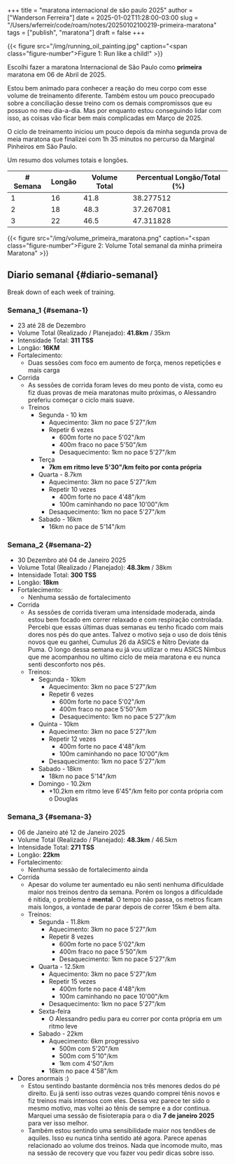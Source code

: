 +++
title = "maratona internacional de são paulo 2025"
author = ["Wanderson Ferreira"]
date = 2025-01-02T11:28:00-03:00
slug = "/Users/wferreir/code/roam/notes/20250102100219-primeira-maratona"
tags = ["publish", "maratona"]
draft = false
+++

{{< figure src="/img/running_oil_painting.jpg" caption="<span class=\"figure-number\">Figure 1: </span>Run like a child!" >}}

Escolhi fazer a maratona Internacional de São Paulo como **primeira** maratona em 06
de Abril de 2025.

Estou bem animado para conhecer a reação do meu corpo com
esse volume de treinamento diferente. Também estou um pouco preocupado sobre a
conciliação desse treino com os demais compromissos que eu possuo no meu
dia-a-dia. Mas por enquanto estou conseguindo lidar com isso, as coisas vão
ficar bem mais complicadas em Março de 2025.

O ciclo de treinamento iniciou um pouco depois da minha segunda prova de meia
maratona que finalizei com 1h 35 minutos no percurso da Marginal Pinheiros em
São Paulo.

Um resumo dos volumes totais e longões.

| # Semana | Longão | Volume Total | Percentual Longão/Total (%) |
|----------|--------|--------------|-----------------------------|
| 1        | 16     | 41.8         | 38.277512                   |
| 2        | 18     | 48.3         | 37.267081                   |
| 3        | 22     | 46.5         | 47.311828                   |

{{< figure src="/img/volume_primeira_maratona.png" caption="<span class=\"figure-number\">Figure 2: </span>Volume Total semanal da minha primeira Maratona" >}}


## Diario semanal {#diario-semanal}

Break down of each week of training.


### Semana_1 {#semana-1}

-   23 até 28 de Dezembro
-   Volume Total (Realizado / Planejado):  **41.8km**  / 35km
-   Intensidade Total: **311 TSS**
-   Longão: **16KM**
-   Fortalecimento:
    -   Duas sessões com foco em aumento de força, menos repetições e mais carga
-   Corrida
    -   As sessões de corrida foram leves do meu ponto de vista, como eu fiz duas
        provas de meia maratonas muito próximas, o Alessandro preferiu começar o
        ciclo mais suave.
    -   Treinos
        -   Segunda - 10 km
            -   Aquecimento: 3km no pace 5'27"/km
            -   Repetir 6 vezes
                -   600m forte no pace 5'02"/km
                -   400m fraco no pace 5'50"/km
                -   Desaquecimento: 1km no pace 5'27"/km
        -   Terça
            -   **7km em ritmo leve 5'30"/km  feito por conta própria**
        -   Quarta - 8.7km
            -   Aquecimento: 3km no pace 5'27"/km
            -   Repetir 10 vezes
                -   400m forte no pace 4'48"/km
                -   100m caminhando no pace 10'00"/km
            -   Desaquecimento: 1km no pace 5'27"/km
        -   Sabado - 16km
            -   16km no pace de 5'14"/km


### Semana_2 {#semana-2}

-   30 Dezembro até 04 de Janeiro 2025
-   Volume Total (Realizado / Planejado):  **48.3km**  / 38km
-   Intensidade Total: **300 TSS**
-   Longão: **18km**
-   Fortalecimento:
    -   <span class="underline">Nenhuma sessão de fortalecimento</span>
-   Corrida
    -   As sessões de corrida tiveram uma intensidade moderada, ainda estou
        bem focado em correr relaxado e com respiração controlada. Percebi que
        essas últimas duas semanas eu tenho ficado com mais dores nos pés do que
        antes. Talvez o motivo seja o uso de dois tênis novos que eu ganhei,
        Cumulus 26 da ASICS e Nitro Deviate da Puma. O longo dessa semana eu já
        vou utilizar o meu ASICS Nimbus que me acompanhou no ultimo ciclo de meia
        maratona e eu nunca senti desconforto nos pés.
    -   Treinos:
        -   Segunda - 10km
            -   Aquecimento: 3km no pace 5'27"/km
            -   Repetir 6 vezes
                -   600m forte no pace 5'02"/km
                -   400m fraco no pace 5'50"/km
                -   Desaquecimento: 1km no pace 5'27"/km
        -   Quinta - 10km
            -   Aquecimento: 3km no pace 5'27"/km
            -   Repetir 12 vezes
                -   400m forte no pace 4'48"/km
                -   100m caminhando no pace 10'00"/km
            -   Desaquecimento: 1km no pace 5'27"/km
        -   Sabado - 18km
            -   18km no pace 5'14"/km
        -   Domingo - 10.2km
            -   \*10.2km em ritmo leve 6'45"/km  feito por conta própria com o Douglas


### Semana_3 {#semana-3}

-   06 de Janeiro até 12 de Janeiro 2025
-   Volume Total (Realizado / Planejado):  **48.3km**  / 46.5km
-   Intensidade Total: **271 TSS**
-   Longão: **22km**
-   Fortalecimento:
    -   <span class="underline">Nenhuma sessão de fortalecimento ainda</span>
-   Corrida
    -   Apesar do volume ter aumentado eu não senti nenhuma dificuldade maior nos
        treinos dentro da semana. Porém os longos a dificuldade é nitida, o problema
        é **mental**. O tempo não passa, os metros ficam mais longos, a vontade de parar
        depois de correr 15km é bem alta.
    -   Treinos:
        -   Segunda - 11.8km
            -   Aquecimento: 3km no pace 5'27"/km
            -   Repetir 8 vezes
                -   600m forte no pace 5'02"/km
                -   400m fraco no pace 5'50"/km
                -   Desaquecimento: 1km no pace 5'27"/km
        -   Quarta - 12.5km
            -   Aquecimento: 3km no pace 5'27"/km
            -   Repetir 15 vezes
                -   400m forte no pace 4'48"/km
                -   100m caminhando no pace 10'00"/km
            -   Desaquecimento: 1km no pace 5'27"/km
        -   Sexta-feira
            -   O Alessandro pediu para eu correr por conta própria em um ritmo leve
        -   Sabado - 22km
            -   Aquecimento: 6km progressivo
                -   500m com 5'20"/km
                -   500m com 5'10"/km
                -   1km com 4'50"/km
            -   16km no pace 4'58"/km
-   Dores anormais :)
    -   Estou sentindo bastante dormência nos três menores dedos do pé direito. Eu
        já senti isso outras vezes quando comprei tênis novos e fiz treinos mais
        intensos com eles. Dessa vez parece ter sido o mesmo motivo, mas voltei ao
        tênis de sempre e a dor continua. Marquei uma sessão de fisioterapia para o
        dia **7 de janeiro 2025** para ver isso melhor.
    -   Também estou sentindo uma sensibilidade maior nos tendões de aquiles. Isso
        eu nunca tinha sentido até agora. Parece apenas relacionado ao volume dos
        treinos. Nada que incomode muito, mas na sessão de recovery que vou fazer
        vou pedir dicas sobre isso.
